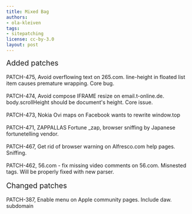 ```yaml
---
title: Mixed Bag
authors:
- ola-kleiven
tags:
- sitepatching
license: cc-by-3.0
layout: post
---
```


<span style="font-size: 140%">Added patches</span><br/><br/>PATCH-475, Avoid overflowing text on 265.com. line-height in floated list item causes premature wrapping. Core bug.<br/><br/>PATCH-474, Avoid compose IFRAME resize on email.t-online.de. body.scrollHeight should be document&#39;s height. Core issue.<br/><br/>PATCH-473, Nokia Ovi maps on Facebook wants to rewrite window.top<br/><br/>PATCH-471, ZAPPALLAS Fortune _zap, browser sniffing by Japanese fortunetelling vendor.<br/><br/>PATCH-467, Get rid of browser warning on Alfresco.com help pages. Sniffing.<br/><br/>PATCH-462, 56.com - fix missing video comments on 56.com. Misnested tags. Will be properly fixed with new parser.<br/> <br/><span style="font-size: 140%">Changed patches</span><br/><br/>PATCH-387, Enable menu on Apple community pages. Include daw. subdomain
